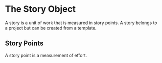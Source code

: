 The Story Object
===
A story is a unit of work that is measured in story points.  A story belongs to a project but can be created from a template.

Story Points
---
A story point is a measurement of effort.

